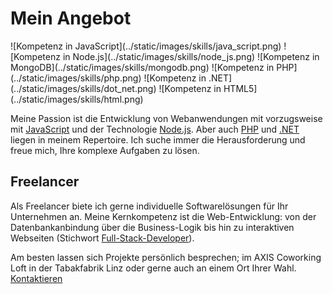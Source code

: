 # Mein Angebot

<p id="skills-images">
  ![Kompetenz in JavaScript](../static/images/skills/java_script.png)
  ![Kompetenz in Node.js](../static/images/skills/node_js.png)
  ![Kompetenz in MongoDB](../static/images/skills/mongodb.png)
  ![Kompetenz in PHP](../static/images/skills/php.png)
  ![Kompetenz in .NET](../static/images/skills/dot_net.png)
  ![Kompetenz in HTML5](../static/images/skills/html.png)
</p>

Meine Passion ist die Entwicklung von Webanwendungen mit vorzugsweise mit [JavaScript](https://developer.mozilla.org/de/docs/Web/JavaScript) und der Technologie [Node.js](http://nodejs.org). Aber auch [PHP](http://php.net/) und [.NET](https://www.microsoft.com/net) liegen in meinem Repertoire. Ich suche immer die Herausforderung und freue mich, Ihre komplexe Aufgaben zu lösen.

## Freelancer

Als Freelancer biete ich gerne  individuelle Softwarelösungen für Ihr Unternehmen an. Meine Kernkompetenz ist die Web-Entwicklung: von der Datenbankanbindung über die Business-Logik bis hin zu interaktiven Webseiten (Stichwort [Full-Stack-Developer](http://www.laurencegellert.com/2012/08/what-is-a-full-stack-developer/)).

Am besten lassen sich Projekte persönlich besprechen; im AXIS Coworking Loft in der Tabakfabrik Linz oder gerne auch an einem Ort Ihrer Wahl. [Kontaktieren](../contact)
